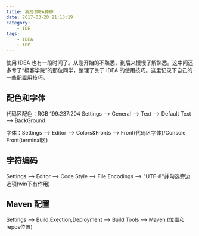 ```yaml
---
title: 我的IDEA种种
date: 2017-03-20 21:13:19
category:
    - IDE
tags:
    - IDEA
    - IDE
---
```

使用 IDEA 也有一段时间了。从刚开始的不熟悉，到后来慢慢了解熟悉。这中间还多亏了“极客学院”的那位同学，整理了关于 IDEA 的使用技巧。这里记录下自己的一些配置用技巧。

## 配色和字体

代码区配色：RGB 199:237:204 Settings --> General --> Text --> Default Text --> BackGround

字体：Settings --> Editor --> Colors&Fronts --> Front(代码区字体)/Console Front(terminal区)

## 字符编码
Settings --> Editor --> Code Style --> File Encodings --> "UTF-8"并勾选旁边选项(win下有作用)

<!-- more -->
## Maven 配置
Settings --> Build,Exection,Deployment --> Build Tools --> Maven (位置和repos位置)
